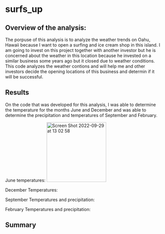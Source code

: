 # surfs_up

## Overview of the analysis:

The porpuse of this analysis is to analyze the weather trends on Oahu, Hawaii because I want to open a surfing and ice cream shop in this island. I am going to invest on this project together with another investor but he is concerned about the weather in this location because he invested on a similar business some years ago but it closed due to weather conditions. This code analyzes the weather contions and will help me and other investors decide the opening locations of this business and determin if it will be successful. 

## Results

On the code that was developed for this analysis, I was able to determine the temperature for the months June and December and was able to determine the precipitation and temperatures of September and February.

June temperatures:
<img width="191" alt="Screen Shot 2022-09-29 at 13 02 58" src="https://user-images.githubusercontent.com/108498940/193110821-cdad6f98-de1a-4a90-90f4-2fb5c74ba61b.png">

December Temperatures:


September Temperatures and precipitation:


February Temperatures and precipitation:


## Summary









